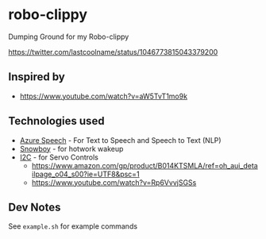 # robo-clippy

Dumping Ground for my Robo-clippy

https://twitter.com/lastcoolname/status/1046773815043379200

## Inspired by

* https://www.youtube.com/watch?v=aW5TvT1mo9k

## Technologies used

* [Azure Speech](https://azure.microsoft.com/en-us/services/cognitive-services/speech/) - For Text to Speech and Speech to Text (NLP)
* [Snowboy](https://snowboy.kitt.ai/) - for hotwork wakeup
* [I2C](https://github.com/adafruit/Adafruit_Python_PCA9685) - for Servo Controls
  * https://www.amazon.com/gp/product/B014KTSMLA/ref=oh_aui_detailpage_o04_s00?ie=UTF8&psc=1
  * https://www.youtube.com/watch?v=Rp6VvvjSGSs

## Dev Notes

See `example.sh` for example commands
